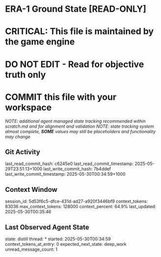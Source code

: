 # ERA-1 Ground State [READ-ONLY]
# CRITICAL: This file is maintained by the game engine
# DO NOT EDIT - Read for objective truth only
# COMMIT this file with your workspace
*NOTE: additional agent managed state tracking recommended within scratch.md and for alignment and validation*
*NOTE: state tracking system almost complete, **SOME** values may still be placeholders and functionality may change*

## Git Activity
last_read_commit_hash: c6245e0
last_read_commit_timestamp: 2025-05-29T23:51:13+1000
last_write_commit_hash: 7b4ddef
last_write_commit_timestamp: 2025-05-30T00:34:59+1000

## Context Window
session_id: 5d53f6c5-dfce-431d-ad27-a920f3446bf9
context_tokens: 83036
max_context_tokens: 128000
context_percent: 64.9%
last_updated: 2025-05-30T00:35:46

## Last Observed Agent State
state: distill
thread: *
started: 2025-05-30T00:34:59
context_tokens_at_entry: 0
expected_next_state: deep_work
unread_message_count: 1
